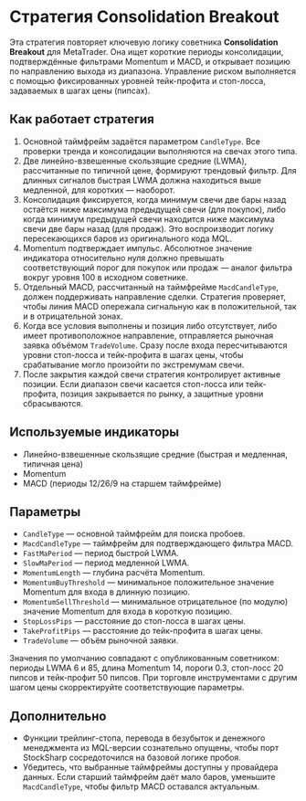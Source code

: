 # Стратегия Consolidation Breakout

Эта стратегия повторяет ключевую логику советника **Consolidation Breakout** для MetaTrader. Она ищет короткие периоды консолидации, подтверждённые фильтрами Momentum и MACD, и открывает позицию по направлению выхода из диапазона. Управление риском выполняется с помощью фиксированных уровней тейк-профита и стоп-лосса, задаваемых в шагах цены (пипсах).

## Как работает стратегия

1. Основной таймфрейм задаётся параметром `CandleType`. Все проверки тренда и консолидации выполняются на свечах этого типа.
2. Две линейно-взвешенные скользящие средние (LWMA), рассчитанные по типичной цене, формируют трендовый фильтр. Для длинных сигналов быстрая LWMA должна находиться выше медленной, для коротких — наоборот.
3. Консолидация фиксируется, когда минимум свечи две бары назад остаётся ниже максимума предыдущей свечи (для покупок), либо когда минимум предыдущей свечи находится ниже максимума свечи две бары назад (для продаж). Это воспроизводит логику пересекающихся баров из оригинального кода MQL.
4. Momentum подтверждает импульс. Абсолютное значение индикатора относительно нуля должно превышать соответствующий порог для покупок или продаж — аналог фильтра вокруг уровня 100 в исходном советнике.
5. Отдельный MACD, рассчитанный на таймфрейме `MacdCandleType`, должен поддерживать направление сделки. Стратегия проверяет, чтобы линия MACD опережала сигнальную как в положительной, так и в отрицательной зонах.
6. Когда все условия выполнены и позиция либо отсутствует, либо имеет противоположное направление, отправляется рыночная заявка объёмом `TradeVolume`. Сразу после входа пересчитываются уровни стоп-лосса и тейк-профита в шагах цены, чтобы срабатывание могло произойти по экстремумам свечи.
7. После закрытия каждой свечи стратегия контролирует активные позиции. Если диапазон свечи касается стоп-лосса или тейк-профита, позиция закрывается по рынку, а защитные уровни сбрасываются.

## Используемые индикаторы

- Линейно-взвешенные скользящие средние (быстрая и медленная, типичная цена)
- Momentum
- MACD (периоды 12/26/9 на старшем таймфрейме)

## Параметры

- `CandleType` — основной таймфрейм для поиска пробоев.
- `MacdCandleType` — таймфрейм для подтверждающего фильтра MACD.
- `FastMaPeriod` — период быстрой LWMA.
- `SlowMaPeriod` — период медленной LWMA.
- `MomentumLength` — глубина расчёта Momentum.
- `MomentumBuyThreshold` — минимальное положительное значение Momentum для входа в длинную позицию.
- `MomentumSellThreshold` — минимальное отрицательное (по модулю) значение Momentum для входа в короткую позицию.
- `StopLossPips` — расстояние до стоп-лосса в шагах цены.
- `TakeProfitPips` — расстояние до тейк-профита в шагах цены.
- `TradeVolume` — объём рыночной заявки.

Значения по умолчанию совпадают с опубликованным советником: периоды LWMA 6 и 85, длина Momentum 14, пороги 0.3, стоп-лосс 20 пипсов и тейк-профит 50 пипсов. При торговле инструментами с другим шагом цены скорректируйте соответствующие параметры.

## Дополнительно

- Функции трейлинг-стопа, перевода в безубыток и денежного менеджмента из MQL-версии сознательно опущены, чтобы порт StockSharp сосредоточился на базовой логике пробоя.
- Убедитесь, что выбранные таймфреймы доступны у провайдера данных. Если старший таймфрейм даёт мало баров, уменьшите `MacdCandleType`, чтобы фильтр MACD оставался актуальным.
